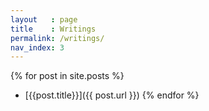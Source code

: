 ```yaml
---
layout   : page
title    : Writings
permalink: /writings/
nav_index: 3
---
```

 {% for post in site.posts %}
   * [{{post.title}}]({{ post.url }})
 {% endfor %}
